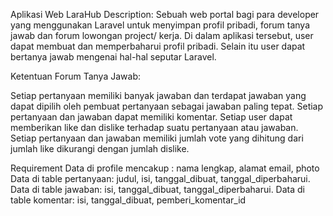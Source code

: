 Aplikasi Web LaraHub
Description: 
Sebuah web portal bagi para developer yang menggunakan Laravel untuk menyimpan profil pribadi, forum tanya jawab dan forum lowongan project/ kerja. Di dalam aplikasi tersebut, user dapat membuat dan memperbaharui profil pribadi. Selain itu user dapat bertanya jawab mengenai hal-hal seputar Laravel.

Ketentuan Forum Tanya Jawab:

Setiap pertanyaan memiliki banyak jawaban dan terdapat jawaban yang dapat dipilih oleh pembuat pertanyaan sebagai jawaban paling tepat.
Setiap pertanyaan dan jawaban dapat memiliki komentar.
Setiap user dapat memberikan like dan dislike terhadap suatu pertanyaan atau jawaban.
Setiap pertanyaan dan jawaban memiliki jumlah vote yang dihitung dari jumlah like dikurangi dengan jumlah dislike.

Requirement
Data di profile mencakup : nama lengkap, alamat email, photo
Data di table pertanyaan: judul, isi, tanggal_dibuat, tanggal_diperbaharui.
Data di table jawaban: isi, tanggal_dibuat, tanggal_diperbaharui.
Data di table komentar: isi, tanggal_dibuat, pemberi_komentar_id
